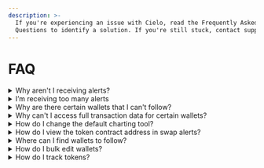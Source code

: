 ```yaml
---
description: >-
  If you're experiencing an issue with Cielo, read the Frequently Asked
  Questions to identify a solution. If you're still stuck, contact support.
---
```


# FAQ

<details>

<summary>Why aren't I receiving alerts?</summary>

If you’re not receiving Telegram or Discord alerts, go to **Settings** > [**Advanced**](https://app.cielo.finance/settings/advanced) and make sure you have at least one Telegram or Discord bot activated. Flick the toggle switch to blue to activate a Telegram bot.

Next, go to [My Wallets](https://app.cielo.finance/my-wallets) and select the wallets you wish to receive alerts for. Click the edit icon beside the wallet or select all and click **Alert Settings**. Make sure that alerts are being sent to the Telegram bot or Discord channel you’ve activated under settings.\
\
Finally, click on **Transaction type filters** and make sure you’ve enabled alerts for the tx you wish to see.

Remember, the number of Telegram/Discord alerts you can receive is capped at 120 per hour for Free users and 1,000/3,000 for Pro/Whale. If you hit this limit, alerts will temporarily be halted but will resume at the start of the next hour.

\


</details>

<details>

<summary>I’m receiving too many alerts</summary>

Go to [My Wallets](https://app.cielo.finance/my-wallets) and select all wallets or select the wallets that are sending too many alerts. Click Alert Settings and adjust the filters. There are several ways to reduce the number of alerts you receive:

1\. Set a minimum USD tx value. This will filter out low value tx.

2\. Reduce the number of tx types you receive alerts for.

3\. Reduce the number of chains you receive alerts for.

4\. Disable alerts for wallets marked High tx that are particularly active.

\


</details>

<details>

<summary>Why are there certain wallets that I can't follow?</summary>

Some wallets generate an extremely high volume of transactions. To prevent your feed and alerts from being overwhelmed with tx, you are unable to follow these wallets. Only a fraction of all wallets fall into this category, which typically includes bots and smart contract addresses for popular protocols.

Most of the wallets that cannot be tracked are bots which generate hundreds of tx within a single block. The more sophisticated bots route trades through proprietary closed source contracts, rendering them impossible to track.

We also take additional measures to exclude high volume wallets. For example, if a Solana wallet makes more than 3,000 txs per day, it is filtered from our system.

</details>

<details>

<summary>Why can't I access full transaction data for certain wallets?</summary>

Cielo provides transaction alerts and PnL for hundreds of thousands of EVM and non-EVM wallets. However, with certain wallets providing full or even partial data is impossible. This is typically because the wallet in question is a complex MEV bot that routes trades through its own closed source contracts.

Some of these bots, which are operated by sophisticated teams, perform hundreds of trades within a single block. For this reason, it is impractical to provide transaction data or accurate PnL for these wallets.

</details>

<details>

<summary>How do I change the default charting tool?</summary>

By default, this is set to GeckoTerminal but Cielo supports multiple options. Go to **Settings** > [**Advanced** ](https://app.cielo.finance/settings/advanced)and select a different charting tool from the dropdown menu. Options include DEX Screener, DEXTools, and Photon.\


</details>

<details>

<summary>How do I view the token contract address in swap alerts?</summary>

To enable this feature, go to **Settings** > [**Advanced** ](https://app.cielo.finance/settings/advanced) and check the box marked _Display Token Address in Alerts_. Now, whenever you receive a Telegram or Discord alert for a token swap, the smart contract address will be displayed and can be copied in one click.\


</details>

<details>

<summary>Where can I find wallets to follow?</summary>

The following resources can be used to find wallets and add them to your Cielo feed:

* [Public Lists](https://app.cielo.finance/public-lists)
* [Wallet Discovery](https://app.cielo.finance/wallet-discovery) (Pro+Whale)
* [Onchain Intrigue](https://t.me/onchainintrigue)
* [Etherscan](https://etherscan.io/) and other block explorers: filter tokens by top holders and add major wallets
* Dex Screener and DEXTools: In [Dex Screener](https://dexscreener.com/) click on **Top Traders** for a token, open the wallet in a block explorer and copy the address
* Twitter/Telegram: Follow accounts that share the wallets of top traders

\


</details>

<details>

<summary>How do I bulk edit wallets?</summary>

In [My Wallets](https://app.cielo.finance/my-wallets), click the checkbox to the left of **All Wallets**. This will select all wallets on the current page. To select all of the wallets you are following, click on the text that reads "Select all XXX of your wallets."

Then click the button at the bottom of the page marked Alert Settings. Any changes you subsequently make will be applied to all of the wallets you have selected. To bulk edit wallets within a specific list, first select the list from the dropdown menu at the top of the page and then follow the instructions above.

</details>

<details>

<summary>How do I track tokens?</summary>

Go to [Custom Alerts](https://app.cielo.finance/custom-alerts) and select **Add Alert**. Enter the token address, select minimum swap value, and select the network.

</details>

